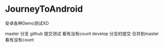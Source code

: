 JourneyToAndroid
================

安卓各种Demo测试XD

master 分支 github 提交测试 看有没有count
develop 分支的提交 合并到master 看有没有count
